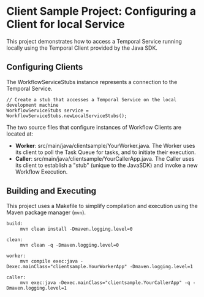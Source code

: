 # Client Sample Project: Configuring a Client for local Service

 This project demonstrates how to access a Temporal Service running locally using the Temporal Client provided by the Java SDK.

## Configuring Clients

The WorkflowServiceStubs instance represents a connection to the Temporal Service.

```
// Create a stub that accesses a Temporal Service on the local development machine
WorkflowServiceStubs service = WorkflowServiceStubs.newLocalServiceStubs();
```

The two source files that configure instances of Workflow Clients are located at:

* **Worker**: src/main/java/clientsample/YourWorker.java.
  The Worker uses its client to poll the Task Queue for tasks, and to initiate their execution.
* **Caller**: src/main/java/clientsample/YourCallerApp.java.
  The Caller uses its client to establish a "stub" (unique to the JavaSDK) and invoke a new Workflow Execution.

## Building and Executing

This project uses a Makefile to simplify compilation and execution using the Maven package manager (`mvn`).

```
build:
     mvn clean install -Dmaven.logging.level=0

clean:
     mvn clean -q -Dmaven.logging.level=0

worker:
     mvn compile exec:java -Dexec.mainClass="clientsample.YourWorkerApp" -Dmaven.logging.level=1

caller:
     mvn exec:java -Dexec.mainClass="clientsample.YourCallerApp" -q -Dmaven.logging.level=1
```
